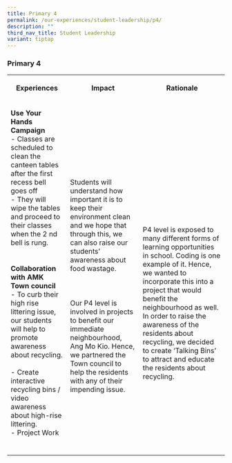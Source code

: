 ```yaml
---
title: Primary 4
permalink: /our-experiences/student-leadership/p4/
description: ""
third_nav_title: Student Leadership
variant: tiptap
---
```

<h3><strong>Primary 4</strong></h3>
<table style="minWidth: 75px">
<colgroup>
<col>
<col>
<col>
</colgroup>
<tbody>
<tr>
<th rowspan="1" colspan="1">
<p>Experiences</p>
</th>
<th rowspan="1" colspan="1">
<p>Impact</p>
</th>
<th rowspan="1" colspan="1">
<p>Rationale</p>
</th>
</tr>
<tr>
<td rowspan="1" colspan="1">
<p><strong>Use Your Hands Campaign</strong>
<br>- Classes are scheduled to clean the canteen tables after the first recess
bell goes off
<br>- They will wipe the tables and proceed to their classes when the 2 nd
bell is rung.
<br>
<br>
<br><strong>Collaboration with AMK Town council</strong>
<br>- To curb their high rise littering issue, our students will help to promote
awareness about recycling.
<br>
<br>- Create interactive recycling bins / video awareness about high-rise
littering.
<br>- Project Work</p>
</td>
<td rowspan="1" colspan="1">
<p>
<br>
<br>
<br>Students will understand how important it is to keep their environment
clean and we hope that through this, we can also raise our students’ awareness
about food wastage.
<br>
<br>
<br>
<br>Our P4 level is involved in projects to benefit our immediate neighbourhood,
Ang Mo Kio. Hence, we partnered the Town council to help the residents
with any of their impending issue.</p>
</td>
<td rowspan="1" colspan="1">
<p>
<br>
<br>
<br>
<br>
<br>
<br>
<br>P4 level is exposed to many different forms of learning opportunities
in school. Coding is one example of it. Hence, we wanted to incorporate
this into a project that would benefit the neighbourhood as well. In order
to raise the awareness of the residents about recycling, we decided to
create ‘Talking Bins’ to attract and educate the residents about recycling.</p>
</td>
</tr>
<tr>
<td rowspan="1" colspan="1">
<p></p>
</td>
<td rowspan="1" colspan="1">
<p></p>
</td>
<td rowspan="1" colspan="1">
<p></p>
</td>
</tr>
</tbody>
</table>
<p></p>